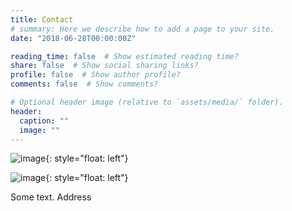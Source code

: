 ```yaml
---
title: Contact
# summary: Here we describe how to add a page to your site.
date: "2018-06-28T00:00:00Z"

reading_time: false  # Show estimated reading time?
share: false  # Show social sharing links?
profile: false  # Show author profile?
comments: false  # Show comments?

# Optional header image (relative to `assets/media/` folder).
header:
  caption: ""
  image: ""
---
```



![image](files/me.jpeg){: style="float: left"}

![image](https://user-images.githubusercontent.com/15907990/145975599-af9e934f-1a9b-4c21-ade0-cadd0883288a.jpeg){: style="float: left"}

Some text.
Address
